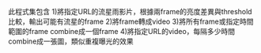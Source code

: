 此程式集包含
1)將指定URL的流星雨影片，根據兩frame的亮度差異與threshold比較，輸出可能有流星的frame
2)將frame轉成video
3)將所有frame或指定時間範圍的frame combine成一個frame
4)將指定URL的video，每隔多少時間combine成一張圖，類似重複曝光的效果

